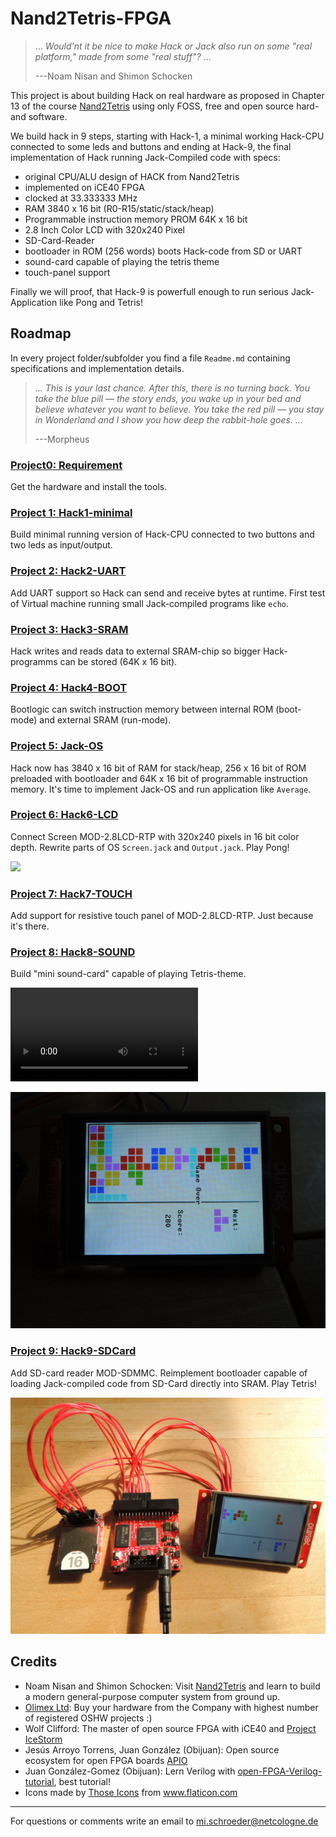 # Nand2Tetris-FPGA

> ... _Would'nt it be nice to make Hack or Jack also run on some "real platform," made from some "real stuff"?_ ...
>
>---Noam Nisan and Shimon Schocken

This project is about building Hack on real hardware as proposed in Chapter 13 of the course [Nand2Tetris](https://www.Nand2Tetris.org/) using only FOSS, free and open source hard- and software.

We build hack in 9 steps, starting with Hack-1, a minimal working Hack-CPU connected to some leds and buttons and ending at Hack-9, the final implementation of Hack running Jack-Compiled code with specs:
* original CPU/ALU design of HACK from Nand2Tetris
* implemented on iCE40 FPGA
* clocked at 33.333333 MHz
* RAM 3840 x 16 bit (R0-R15/static/stack/heap)
* Programmable instruction memory PROM 64K x 16 bit
* 2.8 Inch Color LCD with 320x240 Pixel
* SD-Card-Reader
* bootloader in ROM (256 words) boots Hack-code from SD or UART
* sound-card capable of playing the tetris theme
* touch-panel support

Finally we will proof, that Hack-9 is powerfull enough to run serious Jack-Application like Pong and Tetris!





## Roadmap

In every project folder/subfolder you find a file `Readme.md` containing specifications and implementation details.

>_... This is your last chance. After this, there is no turning back. You take the blue pill — the story ends, you wake up in your bed and believe whatever you want to believe. You take the red pill — you stay in Wonderland and I show you how deep the rabbit-hole goes. ..._
>
> ---Morpheus

### [Project0: Requirement](00_Requirement)

Get the hardware and install the tools.
### [Project 1: Hack1-minimal](01_Hack1-minimal)
Build minimal running version of Hack-CPU connected to two buttons and two leds as input/output.
### [Project 2: Hack2-UART](02_Hack2-UART)
Add UART support so Hack can send and receive bytes at runtime. First test of Virtual machine running small Jack-compiled programs like `echo`.
### [Project 3: Hack3-SRAM](03_Hack3-SRAM)
Hack writes and reads data to external SRAM-chip so bigger Hack-programms can be stored (64K x 16 bit).
### [Project 4: Hack4-BOOT](04_Hack4-BOOT)
Bootlogic can switch instruction memory between internal ROM (boot-mode) and external SRAM (run-mode).
### [Project 5: Jack-OS](05_Jack-OS)
Hack now has 3840 x 16 bit of RAM for stack/heap, 256 x 16 bit of ROM preloaded with bootloader and 64K x 16 bit of programmable instruction memory. It's time to implement Jack-OS and run application like `Average`.
### [Project 6: Hack6-LCD](06_Hack6-LCD)
Connect Screen MOD-2.8LCD-RTP with 320x240 pixels in 16 bit color depth. Rewrite parts of OS `Screen.jack` and `Output.jack`. Play Pong!

![](06_Hack6-LCD/pong.png)

### [Project 7: Hack7-TOUCH](07_Hack7-Touch)
Add support for resistive touch panel of MOD-2.8LCD-RTP. Just because it's there.
### [Project 8: Hack8-SOUND](08_Hack8-Sound)
Build "mini sound-card" capable of playing Tetris-theme.

![](08_Hack8-Sound/jack/Tetris/tetris.mp4)


![](08_Hack8-Sound/jack/Tetris/tetris.png)

### [Project 9: Hack9-SDCard](09_Hack9-SD)
Add SD-card reader MOD-SDMMC. Reimplement bootloader capable of loading Jack-compiled code from SD-Card directly into SRAM. Play Tetris!

![](09_Hack9-SD/Hack9.jpg)


## Credits

* Noam Nisan and Shimon Schocken: Visit [Nand2Tetris](https://Nand2Tetris.org) and learn to build a modern general-purpose computer system from ground up.
* [Olimex Ltd](https://www.Olimex.com/): Buy your hardware from the Company with highest number of registered OSHW projects :)
* Wolf Clifford: The master of open source FPGA with iCE40 and  [Project IceStorm](http://www.clifford.at/icestorm/)
* Jesús Arroyo Torrens, Juan González (Obijuan): Open source ecosystem for open FPGA boards [APIO](https://github.com/FPGAwars/apio)
* Juan González-Gomez (Obijuan): Lern Verilog with [open-FPGA-Verilog-tutorial](https://github.com/Obijuan/open-FPGA-Verilog-tutorial/), best tutorial!
* Icons made by <a href="https://www.flaticon.com/free-icon/cpu_483131?term=cpu&page=3&position=86" title="Those Icons">Those Icons</a> from <a href="https://www.flaticon.com/" title="Flaticon"> www.flaticon.com</a>

---
For questions or comments write an email to
mi.schroeder@netcologne.de
